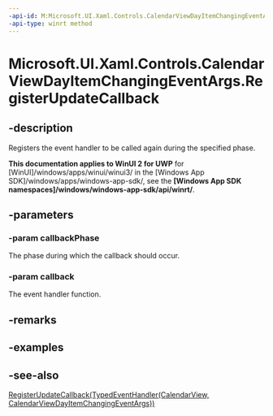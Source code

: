 ```yaml
---
-api-id: M:Microsoft.UI.Xaml.Controls.CalendarViewDayItemChangingEventArgs.RegisterUpdateCallback(System.UInt32,Windows.Foundation.TypedEventHandler{Microsoft.UI.Xaml.Controls.CalendarView,Microsoft.UI.Xaml.Controls.CalendarViewDayItemChangingEventArgs})
-api-type: winrt method
---
```


<!-- Method syntax
public void RegisterUpdateCallback(System.UInt32 callbackPhase, Windows.Foundation.TypedEventHandler<Windows.UI.Xaml.Controls.CalendarView, Windows.UI.Xaml.Controls.CalendarViewDayItemChangingEventArgs> callback)
-->

# Microsoft.UI.Xaml.Controls.CalendarViewDayItemChangingEventArgs.RegisterUpdateCallback

## -description
Registers the event handler to be called again during the specified phase.

**This documentation applies to WinUI 2 for UWP** for [WinUI]/windows/apps/winui/winui3/ in the [Windows App SDK]/windows/apps/windows-app-sdk/, see the **[Windows App SDK namespaces]/windows/windows-app-sdk/api/winrt/**.

## -parameters
### -param callbackPhase
The phase during which the callback should occur.

### -param callback
The event handler function.

## -remarks

## -examples

## -see-also
[RegisterUpdateCallback(TypedEventHandler(CalendarView, CalendarViewDayItemChangingEventArgs))](calendarviewdayitemchangingeventargs_registerupdatecallback_1316836740.md)
